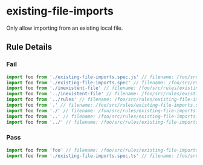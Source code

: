 <!-- prettier-ignore-start -->
# existing-file-imports

Only allow importing from an existing local file.

## Rule Details

### Fail

```ts
import foo from './existing-file-imports.spec.js' // filename: /foo/src/rules/existing-file-imports.spec.ts
import foo from './existing-file-imports.spec' // filename: /foo/src/rules/existing-file-imports.spec.ts
import foo from './inexistent-file' // filename: /foo/src/rules/existing-file-imports.spec.ts
import foo from '../inexistent-file' // filename: /foo/src/rules/existing-file-imports.spec.ts
import foo from '../rules' // filename: /foo/src/rules/existing-file-imports.spec.ts
import foo from '.' // filename: /foo/src/rules/existing-file-imports.spec.ts
import foo from './' // filename: /foo/src/rules/existing-file-imports.spec.ts
import foo from '..' // filename: /foo/src/rules/existing-file-imports.spec.ts
import foo from '../' // filename: /foo/src/rules/existing-file-imports.spec.ts
```

### Pass

```ts
import foo from 'foo' // filename: /foo/src/rules/existing-file-imports.spec.ts
import foo from './existing-file-imports.spec.ts' // filename: /foo/src/rules/existing-file-imports.spec.ts
```
<!-- prettier-ignore-end -->
